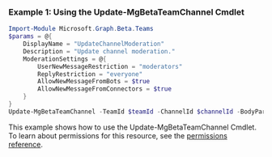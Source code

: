 ### Example 1: Using the Update-MgBetaTeamChannel Cmdlet
```powershell
Import-Module Microsoft.Graph.Beta.Teams
$params = @{
	DisplayName = "UpdateChannelModeration"
	Description = "Update channel moderation."
	ModerationSettings = @{
		UserNewMessageRestriction = "moderators"
		ReplyRestriction = "everyone"
		AllowNewMessageFromBots = $true
		AllowNewMessageFromConnectors = $true
	}
}
Update-MgBetaTeamChannel -TeamId $teamId -ChannelId $channelId -BodyParameter $params
```
This example shows how to use the Update-MgBetaTeamChannel Cmdlet.
To learn about permissions for this resource, see the [permissions reference](/graph/permissions-reference).
